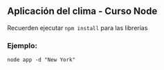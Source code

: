 ## Aplicación del clima - Curso Node


Recuerden ejecutar ``npm install`` para las librerías

### Ejemplo: 
```
node app -d "New York"
```